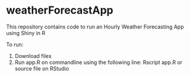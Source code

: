 # weatherForecastApp
This repository contains code to run an Hourly Weather Forecasting App using Shiny in R

To run: 
1. Download files
2. Run app.R on commandline using the following line: Rscript app.R or source file on RStudio

